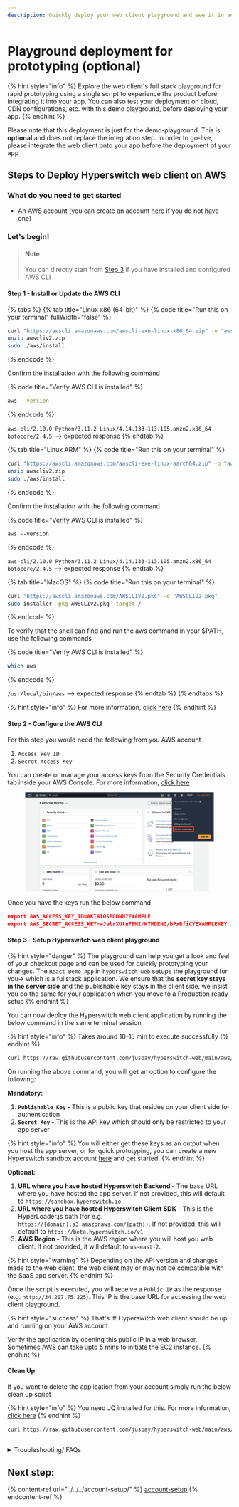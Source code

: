 ```yaml
---
description: Quickly deploy your web client playground and see it in action
---
```


# Playground deployment for prototyping (optional)

{% hint style="info" %}
Explore the web client's full stack playground for rapid prototyping using a single script to experience the product before integrating it into your app. You can also test your deployment on cloud, CDN configurations, etc. with this demo playground, before deploying your app.
{% endhint %}

Please note that this deployment is just for the demo-playground. This is **optional** and does not replace the integration step. In order to go-live, please integrate the web client onto your app before the deployment of your app

## Steps to Deploy Hyperswitch web client on AWS

### **What do you need to get started**

* An AWS account (you can create an account [here](https://portal.aws.amazon.com/gp/aws/developer/registration/index.html?refid=em\_127222) if you do not have one)

### **Let's begin!**

> #### Note
>
> You can directly start from [Step 3](playground-deployment-for-prototyping-optional.md#step-3-setup-hyperswitch-web-client-playground) if you have installed and configured AWS CLI

#### Step 1 - Install or Update the AWS CLI

{% tabs %}
{% tab title="Linux x86 (64-bit)" %}
{% code title="Run this on your terminal" fullWidth="false" %}
```bash
curl "https://awscli.amazonaws.com/awscli-exe-linux-x86_64.zip" -o "awscliv2.zip"
unzip awscliv2.zip
sudo ./aws/install
```
{% endcode %}

Confirm the installation with the following command

{% code title="Verify AWS CLI is installed" %}
```bash
aws --version
```
{% endcode %}

`aws-cli/2.10.0 Python/3.11.2 Linux/4.14.133-113.105.amzn2.x86_64 botocore/2.4.5` --> expected response
{% endtab %}

{% tab title="Linux ARM" %}
{% code title="Run this on your terminal" %}
```bash
curl "https://awscli.amazonaws.com/awscli-exe-linux-aarch64.zip" -o "awscliv2.zip"
unzip awscliv2.zip
sudo ./aws/install
```
{% endcode %}

Confirm the installation with the following command

{% code title="Verify AWS CLI is installed" %}
```
aws --version
```
{% endcode %}

`aws-cli/2.10.0 Python/3.11.2 Linux/4.14.133-113.105.amzn2.x86_64 botocore/2.4.5` --> expected response
{% endtab %}

{% tab title="MacOS" %}
{% code title="Run this on your terminal" %}
```bash
curl "https://awscli.amazonaws.com/AWSCLIV2.pkg" -o "AWSCLIV2.pkg"
sudo installer -pkg AWSCLIV2.pkg -target /
```
{% endcode %}

To verify that the shell can find and run the aws command in your $PATH, use the following commands

{% code title="Verify AWS CLI is installed" %}
```bash
which aws
```
{% endcode %}

`/usr/local/bin/aws` --> expected response
{% endtab %}
{% endtabs %}

{% hint style="info" %}
For more information, [click here](https://docs.aws.amazon.com/cli/latest/userguide/getting-started-install.html)
{% endhint %}

#### Step 2 - Configure the AWS CLI

For this step you would need the following from you AWS account

1. `Access key ID`
2. `Secret Access Key`

You can create or manage your access keys from the Security Credentials tab inside your AWS Console. For more information, [click here](https://docs.aws.amazon.com/IAM/latest/UserGuide/id\_credentials\_access-keys.html#Using\_CreateAccessKey)

<figure><img src="../../../../.gitbook/assets/Screenshot 2023-10-12 at 6.00.50 PM.png" alt=""><figcaption></figcaption></figure>

Once you have the keys run the below command

```json
export AWS_ACCESS_KEY_ID=AKIAIOSFODNN7EXAMPLE
export AWS_SECRET_ACCESS_KEY=wJalrXUtnFEMI/K7MDENG/bPxRfiCYEXAMPLEKEY
```

#### Step 3 - Setup Hyperswitch web client playground

{% hint style="danger" %}
The playground can help you get a look and feel of your checkout page and can be used for quickly prototyping your changes. The `React Demo App` in `hyperswitch-web` setups the playground for you-> which is a fullstack application. We ensure that the **secret key stays in the server side** and the publishable key stays in the client side, we insist you do the same for your application when you move to a Production ready setup
{% endhint %}

You can now deploy the Hyperswitch web client application by running the below command in the same terminal session

{% hint style="info" %}
Takes around 10-15 min to execute successfully
{% endhint %}

```bash
curl https://raw.githubusercontent.com/juspay/hyperswitch-web/main/aws/hyperswitch_web_aws_setup.sh | bash
```

On running the above command, you will get an option to configure the following:

**Mandatory:**&#x20;

1. **`Publishable Key` -** This is a public key that resides on your client side for authentication
2. **`Secret Key` -** This is the API key which should only be restricted to your app server

{% hint style="info" %}
You will either get these keys as an output when you host the app server, or for quick prototyping, you can create a new Hyperswitch sandbox account [here](https://app.hyperswitch.io/login) and get started.
{% endhint %}

**Optional:**

1. **URL where you have hosted Hyperswitch Backend -** The base URL where you have hosted the app server. If not provided, this will default to `https://sandbox.hyperswitch.io`
2. **URL where you have hosted Hyperswitch Client SDK** - This is the HyperLoader.js path (for e.g. `https://{domain}.s3.amazonaws.com/{path})`. If not provided, this will default to `https://beta.hyperswitch.io/v1`
3. **AWS Region -** This is the AWS region where you will host you web client. If not provided, it will default to `us-east-2`.

{% hint style="warning" %}
Depending on the API version and changes made to the web client, the web client may or may not be compatible with the SaaS app server.
{% endhint %}

Once the script is executed, you will receive a `Public IP` as the response (e.g. `http://34.207.75.225`). This IP is the base URL for accessing the web client playground.

{% hint style="success" %}
That's it! Hyperswitch web client should be up and running on your AWS account

Verify the application by opening this public IP in a web browser. Sometimes AWS can take upto 5 mins to initiate the EC2 instance.
{% endhint %}

#### Clean Up

If you want to delete the application from your account simply run the below clean up script

{% hint style="info" %}
You need JQ installed for this. For more information, [click here](https://jqlang.github.io/jq/download/)
{% endhint %}

```bash
curl https://raw.githubusercontent.com/juspay/hyperswitch-web/main/aws/hyperswitch_web_cleanup_setup.sh | bash
```

##

<details>

<summary>Troubleshooting/ FAQs</summary>

* **I cannot see anything on `myPublicIP` or I get `404 Page not Found` on this URL**\
  Please check your AWS EC2 details and make sure that the EC2 is created and has all the permissions required to run the server and create security groups. Post this, re-run the script to do a re-deployment.

<!---->

* **AWS is throwing many errors while running the script**\
  Please ensure you have the relevant permissions to create and push on your AWS cloud. Also, ensure that there are no limits/ restrictions set to prevent cloud hosting.

</details>

## Next step:

{% content-ref url="../../../account-setup/" %}
[account-setup](../../../account-setup/)
{% endcontent-ref %}
